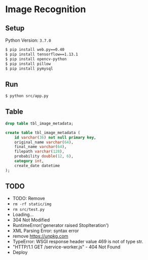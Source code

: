 # Image Recognition

## Setup

Python Version: `3.7.0`

``` sh
$ pip install web.py==0.40
$ pip install tensorflow==1.13.1
$ pip install opencv-python
$ pip install pillow
$ pip install pymysql
```

## Run

``` sh
$ python src/app.py
```

## Table

``` sql
drop table tbl_image_metadata;

create table tbl_image_metadata (
    id varchar(36) not null primary key,
    original_name varchar(64),
    final_name varchar(64),
    filepath varchar(128),
    probability double(12, 6),
    category int,
    create_date datetime
);
```

## TODO

- TODO: Remove
- `rm -rf static/img`
- `rm src/test.py`
- Loading...
- 304 Not Modified
- RuntimeError('generator raised StopIteration') 
- XML Parsing Error: syntax error
- remove https://unpkg.com
- TypeError: WSGI response header value 469 is not of type str.
- "HTTP/1.1 GET /service-worker.js" - 404 Not Found
- Deploy
